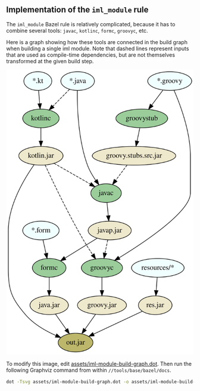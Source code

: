 Implementation of the `iml_module` rule
---
The `iml_module` Bazel rule is relatively complicated, because it has to combine
several tools: `javac`, `kotlinc`, `formc`, `groovyc`, etc.

Here is a graph showing how these tools are connected in the build graph when
building a single iml module. Note that dashed lines represent inputs that are
used as compile-time dependencies, but are not themselves transformed at the
given build step.

![](assets/iml-module-build-graph.svg)

To modify this image, edit [assets/iml-module-build-graph.dot](assets/iml-module-build-graph.dot).
Then run the following Graphviz command from within `//tools/base/bazel/docs`.
```bash
dot -Tsvg assets/iml-module-build-graph.dot -o assets/iml-module-build-graph.svg
```
